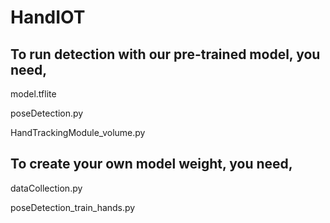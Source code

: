 # HandIOT
## To run detection with our pre-trained model, you need,

model.tflite

poseDetection.py

HandTrackingModule_volume.py



## To create your own model weight, you need,

dataCollection.py

poseDetection_train_hands.py
